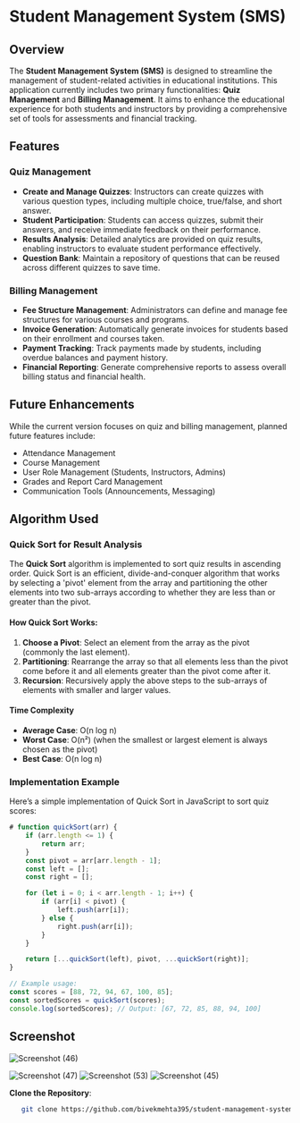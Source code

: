 # Student Management System (SMS)

## Overview

The **Student Management System (SMS)** is designed to streamline the management of student-related activities in educational institutions. This application currently includes two primary functionalities: **Quiz Management** and **Billing Management**. It aims to enhance the educational experience for both students and instructors by providing a comprehensive set of tools for assessments and financial tracking.

## Features

### Quiz Management
- **Create and Manage Quizzes**: Instructors can create quizzes with various question types, including multiple choice, true/false, and short answer.
- **Student Participation**: Students can access quizzes, submit their answers, and receive immediate feedback on their performance.
- **Results Analysis**: Detailed analytics are provided on quiz results, enabling instructors to evaluate student performance effectively.
- **Question Bank**: Maintain a repository of questions that can be reused across different quizzes to save time.

### Billing Management
- **Fee Structure Management**: Administrators can define and manage fee structures for various courses and programs.
- **Invoice Generation**: Automatically generate invoices for students based on their enrollment and courses taken.
- **Payment Tracking**: Track payments made by students, including overdue balances and payment history.
- **Financial Reporting**: Generate comprehensive reports to assess overall billing status and financial health.

## Future Enhancements

While the current version focuses on quiz and billing management, planned future features include:
- Attendance Management
- Course Management
- User Role Management (Students, Instructors, Admins)
- Grades and Report Card Management
- Communication Tools (Announcements, Messaging)
## Algorithm Used

### Quick Sort for Result Analysis

The **Quick Sort** algorithm is implemented to sort quiz results in ascending order. Quick Sort is an efficient, divide-and-conquer algorithm that works by selecting a 'pivot' element from the array and partitioning the other elements into two sub-arrays according to whether they are less than or greater than the pivot.

#### How Quick Sort Works:
1. **Choose a Pivot**: Select an element from the array as the pivot (commonly the last element).
2. **Partitioning**: Rearrange the array so that all elements less than the pivot come before it and all elements greater than the pivot come after it.
3. **Recursion**: Recursively apply the above steps to the sub-arrays of elements with smaller and larger values.

#### Time Complexity
- **Average Case**: O(n log n)
- **Worst Case**: O(n²) (when the smallest or largest element is always chosen as the pivot)
- **Best Case**: O(n log n)

### Implementation Example
Here’s a simple implementation of Quick Sort in JavaScript to sort quiz scores:

```javascript
# function quickSort(arr) {
    if (arr.length <= 1) {
        return arr;
    }
    const pivot = arr[arr.length - 1];
    const left = [];
    const right = [];

    for (let i = 0; i < arr.length - 1; i++) {
        if (arr[i] < pivot) {
            left.push(arr[i]);
        } else {
            right.push(arr[i]);
        }
    }

    return [...quickSort(left), pivot, ...quickSort(right)];
}

// Example usage:
const scores = [88, 72, 94, 67, 100, 85];
const sortedScores = quickSort(scores);
console.log(sortedScores); // Output: [67, 72, 85, 88, 94, 100]
```

## Screenshot
![Screenshot (46)](https://github.com/user-attachments/assets/39dd9dc2-28b4-4408-8b9a-9c50362faf44)

![Screenshot (47)](https://github.com/user-attachments/assets/7b1aa027-4d1b-4369-9f95-1964746c89bb)
![Screenshot (53)](https://github.com/user-attachments/assets/74c19888-f901-4367-9c21-d4217036f7ec)
![Screenshot (45)](https://github.com/user-attachments/assets/2698633c-be94-40dc-b085-cf5d67eec59c)

**Clone the Repository**:
```bash
   git clone https://github.com/bivekmehta395/student-management-system.git
